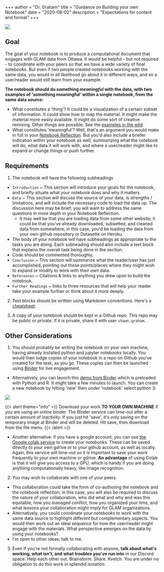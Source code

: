 +++
author = "Dr. Graham"
title = "Guidance on Building your own Notebook"
date = "2020-08-02"
description = "Expectations for content and format"
+++

![](images/paper-notebook.png)

## Goal

The goal of your notebook is to produce a computational document that engages with GLAM data from Ottawa. It would be helpful - but not required - to coordinate with your peers so that we have a wide variety of final notebooks. But even if two people created notebooks working with the same data, you would in all likelihood go about it in different ways, and so a user/reader would still learn from your example.

**The notebook should do something _meaningful_ with the data, with two examples of 'something meaningful' within a single notebook, from the same data source:**
+ What constitutes a 'thing'? It could be a visualization of a certain subset of information. It could show how to map the material. It might make the material more easily available. It might do some sort of creative remixing. Other things are possible. See the [examples in the wild](/building/technotes-toc).
+ What constitutes 'meaningful'? Well, that's an argument you would make in full in your [Notebook Reflection](/building/cs-guidance). But you'd also include a briefer indication within your notebook as well, summarizing what the notebook will do, what data it will work with, and where a user/reader might like to expand or change things or push further.


## Requirements

1. The notebook will have the following subheadings
  - `Introduction` ~ This section will introduce your goals for the notebook, and briefly situate what your notebook does and why it matters.
  - `Data` ~ This section will discuss the source of your data, is strengths / limitations, and will include the necessary code to load the data up. The discussion here may be brief; you will want to address the same questions in more depth in your Notebook Reflection.
    - It may well be that you are loading data from some other website; it could be that you've already downloaded, subsetted, and cleaned data from somewhere; in this case, you'd be loading the data from your own github repository or Datasette on Heroku.
  - The body of your notebook will have subheadings as appropriate to the tasks you are doing. Each subheading should also include a text block that explains the overall task being done in the section.
  - Code should be commented thoroughly.
  - `Conclusion` ~ This section will summarize what the reader/user has just accomplished, pointing out those points/places where they might wish to expand or modify to work with their own data.
  - `References` ~ Citations & links to anything you drew upon to build the notebook.
  - `Further Readings` ~ links to three resources that will help your reader take your example further or think about it more deeply.

2. Text blocks should be written using Markdown conventions. Here's a [cheatsheet](https://www.markdownguide.org/cheat-sheet/).

3. A copy of your notebook should be kept in a Github repo. This repo may be public or private. If it is private, share it with user `shawn.graham`.

## Other Considerations

1. You should probably be writing the notebook on your own machine, having already installed python and jupyter notebooks locally. You would then lodge copies of your notebook in a repo on Github you've created for the task, as you go. These copies can then be launched using [Binder](https://mybinder.org) for live engagement.

+ Alternatively, you can launch this [demo from Binder](http://mybinder.org/v2/gh/binder-examples/r_with_python/master) which is preloaded with Python and R. It might take a few minutes to launch. You can create a new notebook by hitting 'new' then under 'notebook' select python 3:

![](images/new-notebook.png)

{{< alert theme="info" >}}
Download your work **TO YOUR OWN MACHINE** if you are using an online binder. The Binder service can time-out after a certain amount of inactivity. If you just hit 'save', it's only saving on the temporary image at Binder and will be deleted. Hit save, then download from the file menu.
{{< /alert >}}

+ Another alternative: if you have a google account, you can use [the Google colab service](colab.research.google.com/) to create your notebooks. These can be saved directly to your own gdrive or to your github account, as well as locally. Again, this service will time-out so it is important to save your work frequently to your own machine or gdrive. **An advantage** of using Colab is that it will give you access to a GPU, which is handy if you are doing anything computationally heavy, like image recognition.

2. You may wish to collaborate with one of your peers.
+ This collaboration could take the form of co-authoring the notebook and the notebook reflection; in this case, you will also be required to discuss the nature of your collaboration, who did what and why and was this equitable, how you managed conflict, how you organized your time, and what lessons your collaboration might imply for GLAM organizations.
+ Alternatively, you could coordinate your notebooks to work with the same data source to highlight different but complementary aspects. You would then work out an ideal sequence for how the user/reader might engage with the materials. What perspective emerges on the data by using your notebooks?
+ I'm open to other ideas; talk to me.

3. Even if you're not formally collaborating with anyone, **talk about what's working, what isn't, and what troubles you've run into** in our Discord space. Help each other out. Brainstorm. Share. Kvetch. You are under no obligation to do this work in splendid isolation.
